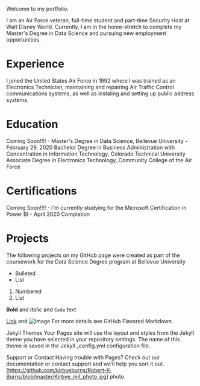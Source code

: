 Welcome to my portfolio.

I am an Air Force veteran, full-time student and part-time Security Host at Walt Disney World.
Currently, I am in the home-stretch to complete my Master's Degree in Data Science and pursuing new employment opportunities.


# Experience
I joned the United States Air Force in 1992 where I was trained as an Electronics Technician, maintaining and repairing Air Traffic Control communications systems, as well as instaling and setting up public address systems.

# Education
Coming Soon!!!! - Master's Degree in Data Science, Bellevue University - February 29, 2020
Bachelor Degree in Business Administration with Concentration in Information Technology, Colorado Technical University
Associate Degree in Electronics Technology, Community College of the Air Force

# Certifications
Coming Soon!!!! - I'm currently studying for the Microsoft Certification in Power BI - April 2020 Completion

# Projects
The following projects on my GitHub page were created as part of the coursework for the Data Science Degree program at Bellevue University




- Bulleted
- List

1. Numbered
2. List

**Bold** and _Italic_ and `Code` text

[Link](url) and ![Image](src)
For more details see GitHub Flavored Markdown.

Jekyll Themes
Your Pages site will use the layout and styles from the Jekyll theme you have selected in your repository settings. The name of this theme is saved in the Jekyll _config.yml configuration file.

Support or Contact
Having trouble with Pages? Check out our documentation or contact support and we’ll help you sort it out.
[https://github.com/kirbyeburns/Robert-K-Burns/blob/master/Kirbye_mil_photo.jpg] photo

